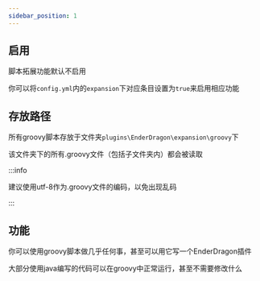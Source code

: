```yaml
---
sidebar_position: 1
---
```


## 启用
脚本拓展功能默认不启用

你可以将`config.yml`内的`expansion`下对应条目设置为`true`来启用相应功能

## 存放路径
所有groovy脚本存放于文件夹`plugins\EnderDragon\expansion\groovy`下

该文件夹下的所有.groovy文件（包括子文件夹内）都会被读取

:::info

建议使用utf-8作为.groovy文件的编码，以免出现乱码

:::

## 功能
你可以使用groovy脚本做几乎任何事，甚至可以用它写一个EnderDragon插件

大部分使用java编写的代码可以在groovy中正常运行，甚至不需要修改什么
